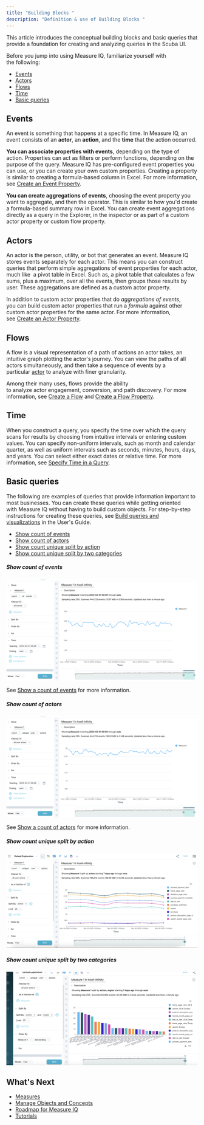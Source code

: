 ```yaml
---
title: "Building Blocks "
description: "Definition & use of Building Blocks "
---
```


This article introduces the conceptual building blocks and basic queries that provide a foundation for creating and analyzing queries in the Scuba UI.

Before you jump into using Measure IQ, familiarize yourself with the following:

- [Events](#events)
- [Actors](#actors)
- [Flows](#flows)
- [Time](#time)
- [Basic queries](#basic)

## Events

An event is something that happens at a specific time. In Measure IQ, an event consists of an **actor**, an **action**, and the **time** that the action occurred.

**You can associate properties with events**, depending on the type of action. Properties can act as filters or perform functions, depending on the purpose of the query. Measure IQ has pre-configured event properties you can use, or you can create your own custom properties. Creating a property is similar to creating a formula-based column in Excel. For more information, see [Create an Event Property](https://docs.behavure.ai/guides/create-an-event-property).

**You can create aggregations of events**, choosing the event property you want to aggregate, and then the operator. This is similar to how you'd create a formula-based summary row in Excel. You can create event aggregations directly as a query in the Explorer, in the inspector or as part of a custom actor property or custom flow property.

## Actors

An actor is the person, utility, or bot that generates an event. Measure IQ stores events separately for each actor. This means you can construct queries that perform simple aggregations of event properties for each actor, much like  a pivot table in Excel. Such as, a pivot table that calculates a few sums, plus a maximum, over all the events, then groups those results by user. These aggregations are defined as a custom actor property.

In addition to custom actor properties that do *aggregations of events*, you can build custom actor properties that run a *formula* against other custom actor properties for the same actor. For more information, see [Create an Actor Property](https://docs.behavure.ai/guides/create-an-actor-property).

## Flows

A flow is a visual representation of a path of actions an actor takes, an intuitive graph plotting the actor's journey. You can view the paths of all actors simultaneously, and then take a sequence of events by a particular [actor](../../../../../measure_iq/glossary/journey-actor-user) to analyze with finer granularity.

Among their many uses, flows provide the ability to analyze actor engagement, conversion, and path discovery. For more information, see [Create a Flow](https://docs.behavure.ai/guides/create-a-flow) and [Create a Flow Property](https://docs.behavure.ai/guides/create-a-flow-property).

## Time

When you construct a query, you specify the time over which the query scans for results by choosing from intuitive intervals or entering custom values. You can specify non-uniform intervals, such as month and calendar quarter, as well as uniform intervals such as seconds, minutes, hours, days, and years. You can select either exact dates or relative time. For more information, see [Specify Time in a Query](../../measure-user-guides/build-queries-and-visualizations/specify-time-in-a-query).

## Basic queries

The following are examples of queries that provide information important to most businesses. You can create these queries while getting oriented with Measure IQ without having to build custom objects. For step-by-step instructions for creating these queries, see [Build queries and visualizations](../../measure-user-guides/build-queries-and-visualizations) in the User's Guide.

- [Show count of events](#count-events)
- [Show count of actors](#count-actors)
- [Show count unique split by action](#count-unique-action)
- [Show count unique split by two categories](#count-unique-split)

##### Show count of events

![](attachments/count%20of%20events.png)

See [Show a count of events](../../measure-user-guides/build-queries-and-visualizations/show-a-count-of-events) for more information.

##### Show count of actors

![](attachments/count%20of%20actors.png)

See [Show a count of actors](../../measure-user-guides/build-queries-and-visualizations/show-a-count-of-actors) for more information.

##### Show count unique split by action

![](attachments/actors%20by%20action.png)

##### Show count unique split by two categories

![](attachments/cont%20unique%20split%20by%202.png)

## What's Next

- [Measures](../using-measures-in-scuba)
- [Manage Objects and Concepts](../../../measure_iq/measure-tutorials/manage-objects-and-queries)
- [Roadmap for Measure IQ](../roadmap-for-using-scuba)
- [Tutorials](../../../measure_iq/measure-tutorials)
